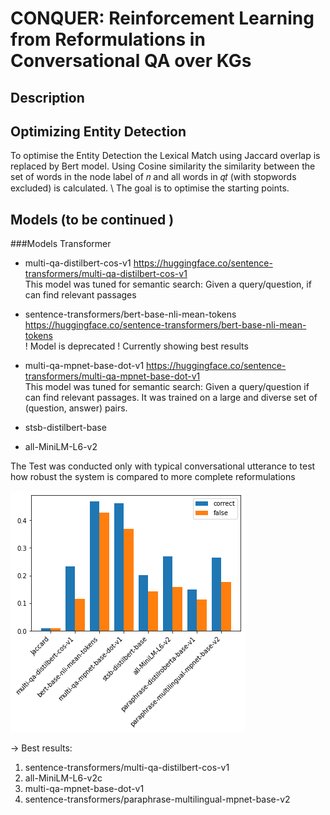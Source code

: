 CONQUER: Reinforcement Learning from Reformulations in Conversational QA over KGs
============

Description
------------
## Optimizing Entity Detection
To optimise the Entity Detection the Lexical Match using Jaccard overlap is replaced by Bert model. Using Cosine similarity the similarity between the set of
words in the node label of 𝑛 and all words in 𝑞𝑡 (with stopwords excluded) is calculated. \\
The goal is to optimise the starting points.

## Models (to be continued )

###Models Transformer 
- multi-qa-distilbert-cos-v1 
https://huggingface.co/sentence-transformers/multi-qa-distilbert-cos-v1 \
  This model was tuned for semantic search: Given a query/question, if can find relevant passages
  

- sentence-transformers/bert-base-nli-mean-tokens https://huggingface.co/sentence-transformers/bert-base-nli-mean-tokens \
 ! Model is deprecated ! Currently showing best results
  

- multi-qa-mpnet-base-dot-v1 https://huggingface.co/sentence-transformers/multi-qa-mpnet-base-dot-v1 \
This model was tuned for semantic search: Given a query/question if can find relevant passages. It was trained on a large and diverse set of (question, answer) pairs.

- stsb-distilbert-base

- all-MiniLM-L6-v2

The Test was conducted only with typical conversational utterance to test how robust the system is compared to more complete reformulations

![alt text](model_performance_diff_correct_false_answers_2.png)
  
-> Best results:
1) sentence-transformers/multi-qa-distilbert-cos-v1
2) all-MiniLM-L6-v2c
3) multi-qa-mpnet-base-dot-v1
4) sentence-transformers/paraphrase-multilingual-mpnet-base-v2